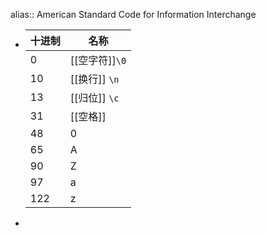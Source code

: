 alias:: American Standard Code for Information Interchange

- |十进制|名称|
  |--|--|
  |0|[[空字符]]`\0`|
  |10|[[换行]] `\n`|
  |13|[[归位]] `\c`|
  |31|[[空格]]|
  |48|0|
  |65|A|
  |90|Z|
  |97|a|
  |122|z|
-